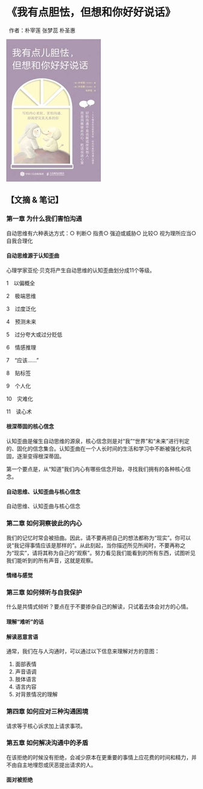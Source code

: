 # 《我有点胆怯，但想和你好好说话》

 作者：朴宰莲 张梦蕊 朴圣惠

![](./src/20250626145144.jpg)

## 【文摘 & 笔记】
### 第一章 为什么我们害怕沟通

自动思维有六种表达方式：○ 判断○ 指责○ 强迫或威胁○ 比较○ 视为理所应当○ 自我合理化

#### 自动思维源于认知歪曲

心理学家亚伦·贝克将产生自动思维的认知歪曲划分成11个等级。

1　以偏概全

2　极端思维

3　过度泛化

4　预测未来

5　过分夸大或过分贬低

6　情感推理

7　“应该……”

8　贴标签

9　个人化

10　灾难化

11　读心术

#### 根深蒂固的核心信念


认知歪曲是催生自动思维的源泉，核心信念则是对“我”“世界”和“未来”进行判定的、固化的信念集合。认知歪曲在一个人长时间的生活和学习中不断被强化和巩固，逐渐变得根深蒂固。

第一个要点是，从“知道”我们内心有哪些信念开始，寻找我们拥有的各种核心信念。

#### 自动思维、认知歪曲与核心信念

自动思维、认知歪曲与核心信念

### 第二章 如何洞察彼此的内心

我们的记忆时常会被扭曲。因此，请不要再把自己的想法都称为“现实”。你可以说“我记得事情应该是那样的”。从此刻起，当你描述所见所闻时，不要再称之为“现实”，请将其称为自己的“观察”。努力看见我们能看到的所有东西，试图听见我们能听到的所有声音，这就是观察。

#### 情绪与感觉

### 第三章 如何倾听与自我保护

什么是共情式倾听？要点在于不要掺杂自己的解读，只试着去体会对方的心情。

#### 理解“难听”的话

#### 解读恶意言语

通常，我们在与人沟通时，可以通过以下信息来理解对方的意图：
1. 面部表情
2. 声音语调
3. 肢体语言
4. 语言内容
5. 对背景情况的理解

### 第四章 如何应对三种沟通困境

请求等于核心诉求加上请求事项。

### 第五章 如何解决沟通中的矛盾

在该拒绝的时候没有拒绝，会减少原本在更重要的事情上应花费的时间和精力，并不由自主地埋怨或厌恶提出请求的人。

#### 面对被拒绝
